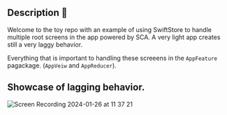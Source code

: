 ## Description 🚀

Welcome to the toy repo with an example of using SwiftStore to handle multiple root screens in the app powered by SCA.
A very light app creates still a very laggy behavior.

Everything that is important to handling these screeens in the `AppFeature` pagackage. (`AppVeiw` and `AppReducer`).

## Showcase of lagging behavior.

![Screen Recording 2024-01-26 at 11 37 21](https://github.com/lostinstaches/TCA-SwiftStore-POC/assets/27146664/b5c984ce-c5a2-4aaf-a7c8-0574ca96ed1d)
